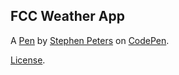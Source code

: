 FCC Weather App
---------------


A [Pen](https://codepen.io/stephepush/pen/pbWwog) by [Stephen Peters](https://codepen.io/stephepush) on [CodePen](https://codepen.io).

[License](https://codepen.io/stephepush/pen/pbWwog/license).